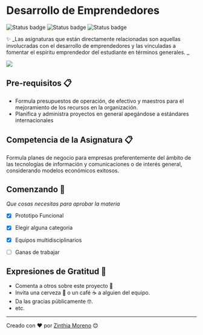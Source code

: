 # Desarrollo de Emprendedores
![Status badge](https://img.shields.io/badge/status-in%20progress-blueviolet)
![Status badge](https://img.shields.io/badge/status-done-blue)
![Status badge](https://img.shields.io/badge/status-testing-important)

✨ _Las asignaturas que están directamente relacionadas son aquellas involucradas con el desarrollo de emprendedores y las vinculadas a fomentar el espíritu emprendedor del estudiante en términos generales. _

<p align="left"> <img src="https://iniciativaemprendedores.com/wp-content/uploads/2021/07/business-3d-731x648.png"> </p>


## Pre-requisitos 📋

- Formula presupuestos de operación, de efectivo y maestros para el mejoramiento de los recursos en la organización. 
- Planifica y administra proyectos en general apegándose a estándares internacionales

## Competencia de la Asignatura 📋

Formula planes de negocio para empresas preferentemente del ámbito de las tecnologías de información y comunicaciones o de interés general, considerando modelos económicos exitosos.

## Comenzando 🚀

_Que cosas necesitas para aprobar la materia_

- [X] Prototipo Funcional
- [X] Elegir alguna categoria
- [X] Equipos multidisciplinarios
- [ ] Ganas de trabajar


## Expresiones de Gratitud 🎁

* Comenta a otros sobre este proyecto 📢
* Invita una cerveza 🍺 o un café ☕ a alguien del equipo. 
* Da las gracias públicamente 🤓.
* etc.



---
Creado con ❤️
por [Zinthia Moreno](https://github.com/ZinthiaM) 😊
